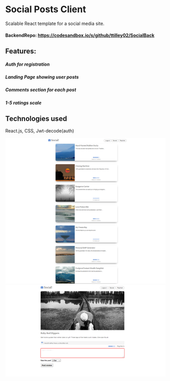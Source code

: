 # Social Posts Client

Scalable React template for a social media site.

#### BackendRepo: https://codesandbox.io/s/github/ttilley02/SocialBack

## Features:
##### Auth for registration
##### Landing Page showing user posts
##### Comments section for each post
##### 1-5 ratings scale

## Technologies used
React.js, CSS, Jwt-decode(auth)

![](src/img/1111.PNG)
![](src/img/2222.PNG)
